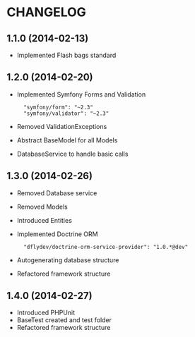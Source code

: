 CHANGELOG
=========

1.1.0 (2014-02-13)
------------------

* Implemented Flash bags standard


1.2.0 (2014-02-20)
------------------

* Implemented Symfony Forms and Validation
       
        "symfony/form": "~2.3"
        "symfony/validator": "~2.3"

* Removed ValidationExceptions
* Abstract BaseModel for all Models
* DatabaseService to handle basic calls

1.3.0 (2014-02-26)
------------------

* Removed Database service
* Removed Models
* Introduced Entities
* Implemented Doctrine ORM
       
        "dflydev/doctrine-orm-service-provider": "1.0.*@dev"
* Autogenerating database structure
* Refactored framework structure

1.4.0 (2014-02-27)
------------------

* Introduced PHPUnit
* BaseTest created and test folder
* Refactored framework structure
